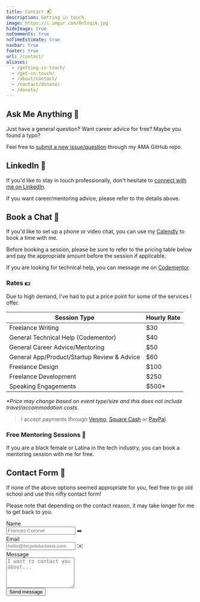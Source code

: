 ```yaml
---
title: Contact 📬
description: Getting in touch.
image: https://i.imgur.com/0n5zqiA.jpg
hideImage: true
noComments: true
noTimeEstimate: true
navbar: true
footer: true
url: /contact/
aliases:
  - /getting-in-touch/
  - /get-in-touch/
  - /about/contact/
  - /contact/donate/
  - /donate/
---
```


## Ask Me Anything 🤔️

Just have a general question? Want career advice for free? Maybe you found a typo?

Feel free to [submit a new issue/question](https://github.com/fvcproductions/ama/issues/new) through my AMA GitHub repo.

## LinkedIn 💼️

If you'd like to stay in touch professionally, don't hesitate to [connect with me on LinkedIn](https://linkedin.com/in/fvcproductions).

If you want career/mentoring advice, please refer to the details above.

## Book a Chat 📅

If you'd like to set up a phone or video chat, you can use my [Calendly](https://calendly.com/fvcproductions) to book a time with me.

Before booking a session, please be sure to refer to the pricing table below and pay the appropriate amount before the session if applicable.

If you are looking for technical help, you can message me on [Codementor](https://www.codementor.io/fvcproductions).

### Rates 💵

Due to high demand, I've had to put a price point for some of the services I offer.

| Session Type                                | Hourly Rate |
| ------------------------------------------- | ----------- |
| Freelance Writing                           | \$30        |
| General Technical Help (Codementor)         | \$40        |
| General Career Advice/Mentoring             | \$50        |
| General App/Product/Startup Review & Advice | \$60        |
| Freelance Design                            | \$100       |
| Freelance Development                       | \$250       |
| Speaking Engagements                        | \$500\*     |

_\*Price may change based on event type/size and this does not include travel/accommodation costs._

> I accept payments through [Venmo](https://venmo.com/fvcproductions), [Square Cash](https://cash.me/$fvcprdxs) or [PayPal](https://paypal.me/fvcproductions).

### Free Mentoring Sessions 💛️

If you are a black female or Latina in the tech industry, you can book a mentoring session with me for free.

## Contact Form 📼

If none of the above options seemed appropriate for you, feel free to go old school and use this nifty contact form!

Please note that depending on the contact reason, it may take longer for me to get back to you.

<div class="contact-form">
  <form method="POST" action="https://formspree.io/hello@fvcproductions.com">
    <input type="hidden" name="_subject" value="FVCproductions - New Contact Message">
    <div class="field">
      <label class="label">Name</label>
      <div class="control has-icons-left">
        <input class="input" aria-label="Name" autocomplete="on" type="text" name="name" placeholder="Frances Coronel">
        <span class="icon is-left">
          ✒️
        </span>
      </div>
    </div>
    <div class="field">
      <label class="label">Email</label>
      <div class="control has-icons-left">
        <input class="input" aria-label="Email" autocomplete="on" type="email" name="email" placeholder="hello@fvcproductions.com">
        <span class="icon is-left">
          ✉️
        </span>
      </div>
    </div>
    <div class="field">
      <label class="label">Message</label>
      <div class="control">
        <textarea class="textarea" aria-label="Message" spellcheck="true" rows="5" name="message" id="message" placeholder="I want to contact you about..."></textarea>
      </div>
    </div>
    <div class="field">
      <div class="control">
        <button type="submit" class="button is-link">Send message</button>
      </div>
    </div>
  </form>
</div>
